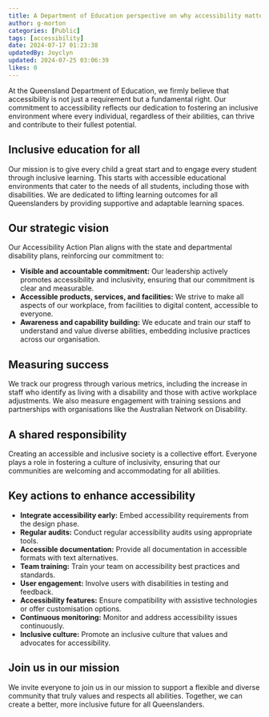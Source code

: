```yaml
---
title: A Department of Education perspective on why accessibility matters
author: g-morton
categories: [Public]
tags: [accessibility]
date: 2024-07-17 01:23:38 
updatedBy: Joyclyn
updated: 2024-07-25 03:06:39 
likes: 0
---
```


At the Queensland Department of Education, we firmly believe that accessibility is not just a requirement but a fundamental right. Our commitment to accessibility reflects our dedication to fostering an inclusive environment where every individual, regardless of their abilities, can thrive and contribute to their fullest potential.


## Inclusive education for all

Our mission is to give every child a great start and to engage every student through inclusive learning. This starts with accessible educational environments that cater to the needs of all students, including those with disabilities. We are dedicated to lifting learning outcomes for all Queenslanders by providing supportive and adaptable learning spaces.

## Our strategic vision

Our Accessibility Action Plan aligns with the state and departmental disability plans, reinforcing our commitment to:

* **Visible and accountable commitment:** Our leadership actively promotes accessibility and inclusivity, ensuring that our commitment is clear and measurable.
* **Accessible products, services, and facilities:** We strive to make all aspects of our workplace, from facilities to digital content, accessible to everyone.
* **Awareness and capability building:** We educate and train our staff to understand and value diverse abilities, embedding inclusive practices across our organisation.

## Measuring success
We track our progress through various metrics, including the increase in staff who identify as living with a disability and those with active workplace adjustments. We also measure engagement with training sessions and partnerships with organisations like the Australian Network on Disability.

## A shared responsibility
Creating an accessible and inclusive society is a collective effort. Everyone plays a role in fostering a culture of inclusivity, ensuring that our communities are welcoming and accommodating for all abilities.

## Key actions to enhance accessibility
* **Integrate accessibility early:** Embed accessibility requirements from the design phase.
* **Regular audits:** Conduct regular accessibility audits using appropriate tools.
* **Accessible documentation:** Provide all documentation in accessible formats with text alternatives.
* **Team training:** Train your team on accessibility best practices and standards.
* **User engagement:** Involve users with disabilities in testing and feedback.
* **Accessibility features:** Ensure compatibility with assistive technologies or offer customisation options.
* **Continuous monitoring:** Monitor and address accessibility issues continuously.
* **Inclusive culture:** Promote an inclusive culture that values and advocates for accessibility.

## Join us in our mission
We invite everyone to join us in our mission to support a flexible and diverse community that truly values and respects all abilities. Together, we can create a better, more inclusive future for all Queenslanders.
